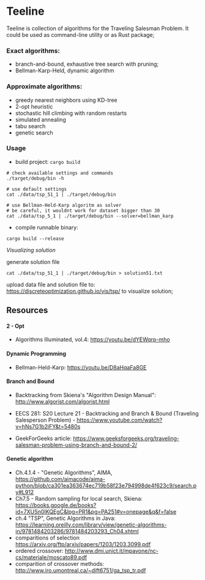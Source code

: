 # Teeline

Teeline is collection of algorithms for the Traveling Salesman Problem.
It could be used as command-line utility or as Rust package;

### Exact algorithms:

* branch-and-bound, exhaustive tree search with pruning;
* Bellman-Karp-Held, dynamic algorithm

### Approximate algorithms:
* greedy nearest neighbors using KD-tree
* 2-opt heuristic
* stochastic hill climbing with random restarts
* simulated annealing
* tabu search
* genetic search

### Usage

* build project: `cargo build`

```
# check available settings and commands
./target/debug/bin -h

# use default settings
cat ./data/tsp_51_1 | ./target/debug/bin

# use Bellman-Held-Karp algoritm as solver
# be careful, it wouldnt work for dataset bigger than 30
cat ./data/tsp_5_1 | ./target/debug/bin --solver=bellman_karp
```

* compile runnable binary:

```
cargo build --release
```


*Visualizing solution*


generate solution file

```
cat ./data/tsp_51_1 | ./target/debug/bin > solution51.txt
```

upload data file and solution file to:
https://discreteoptimization.github.io/vis/tsp/ to visualize solution;

## Resources

#### 2 - Opt

* Algorithms Illuminated, vol.4: https://youtu.be/dYEWqrp-mho

#### Dynamic Programming

* Bellman-Held-Karp: https://youtu.be/D8aHqaFa8GE

#### Branch and Bound

* Backtracking from Skiena's "Algorithm Design Manual": http://www.algorist.com/algorist.html
* EECS 281: S20 Lecture 21 - Backtracking and Branch & Bound (Traveling Salesperson Problem) - https://www.youtube.com/watch?v=hNs7G1b2iFY&t=5480s

* GeekForGeeks article: https://www.geeksforgeeks.org/traveling-salesman-problem-using-branch-and-bound-2/

#### Genetic algorithm
* Ch.4.1.4 - "Genetic Algorithms", AIMA, https://github.com/aimacode/aima-python/blob/ca301ea363674ec719b58f23e794998de4f623c9/search.py#L912
* Ch7.5 - Random sampling for local search, Skiena: https://books.google.de/books?id=7XUSn0IKQEgC&lpg=PR1&pg=PA251#v=onepage&q&f=false
* ch.4 "TSP", Genetic Algorithms in Java: https://learning.oreilly.com/library/view/genetic-algorithms-in/9781484203286/9781484203293_Ch04.xhtml
* comparitions of selection https://arxiv.org/ftp/arxiv/papers/1203/1203.3099.pdf
* ordered crossover: http://www.dmi.unict.it/mpavone/nc-cs/materiale/moscato89.pdf
* comparition of crossover methods: http://www.iro.umontreal.ca/~dift6751/ga_tsp_tr.pdf


